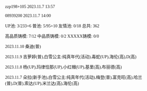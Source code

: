 <font face="Fira Code">

zzp198+105 2023.11.7 13:57

08939200 2023.11.7 14:00

UP池: 3/233+6  普池: 5/95+10  友情池: 0/18  总共: 362

高品质铸模: 7/12  中品质铸模: 0/2  XXXXX铸模: 0/0

2023.11.10 桑迪(普)

2023.11.9 吉萝婷(普),白雪公主:纯真年代(活动),毒蛇(UP),海伦(高),D(高)

2023.11.8 杨(UP),玛律恰那(UP),小红帽(UP),基里(高),布丽德(高)

2023.11.7 朵拉(新手池),白雪公主:纯真年代(活动),梅登(普),富克旺(高),哈兰(普),D(普),索达(UP),米兰达(高),海伦(高)

</font>
